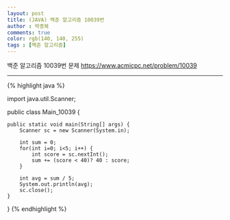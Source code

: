 ```yaml
---
layout: post
title: (JAVA) 백준 알고리즘 10039번
author : 박종복
comments: true
color: rgb(140, 140, 255)
tags : [백준 알고리즘]
---
```


백준 알고리즘 10039번 문제
<https://www.acmicpc.net/problem/10039>

- - -

{% highlight java %}

import java.util.Scanner;

public class Main_10039 {

	public static void main(String[] args) {
		Scanner sc = new Scanner(System.in);
        
		int sum = 0;
		for(int i=0; i<5; i++) {
			int score = sc.nextInt();
			sum += (score < 40)? 40 : score;
		}
		
		int avg = sum / 5;
		System.out.println(avg);
		sc.close();
	}
}
{% endhighlight %}
